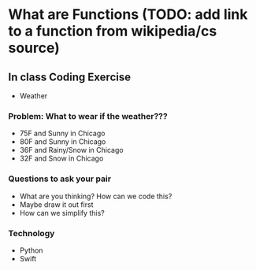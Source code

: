 # What are Functions (TODO: add link to a function from wikipedia/cs source)

## In class Coding Exercise
* Weather

### Problem: What to wear if the weather???
* 75F and Sunny in Chicago 
* 80F and Sunny in Chicago
* 36F and Rainy/Snow in Chicago
* 32F and Snow in Chicago

### Questions to ask your pair
  * What are you thinking? How can we code this?
  * Maybe draw it out first
  * How can we simplify this?

### Technology
 * Python
 * Swift